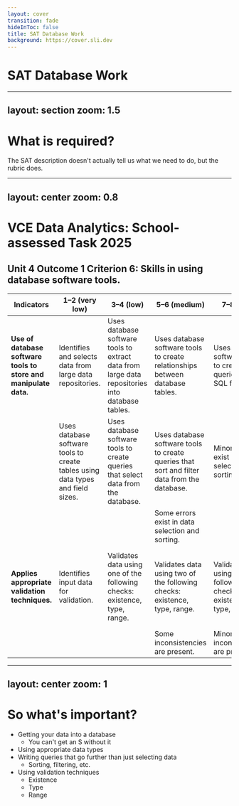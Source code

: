 ```yaml
---
layout: cover
transition: fade
hideInToc: false
title: SAT Database Work
background: https://cover.sli.dev
---
```


# SAT Database Work

---
layout: section
zoom: 1.5
---

# What is required?

The SAT description doesn't actually tell us what we need to do, but the rubric does. 

---
layout: center
zoom: 0.8
---

# VCE Data Analytics: School-assessed Task 2025

## Unit 4 Outcome 1 Criterion 6: Skills in using database software tools.

| Indicators | 1–2 (very low) | 3–4 (low) | 5–6 (medium) | 7–8 (high) | 9–10 (very high) |
|------------|----------------|-----------|--------------|------------|------------------|
| **Use of database software tools to store and manipulate data.** | Identifies and selects data from large data repositories. | Uses database software tools to extract data from large data repositories into database tables. | Uses database software tools to create relationships between database tables. | Uses database software tools to create queries using SQL functions. | Uses database software tools to create queries using SQL functions that include Boolean operators. |
| | Uses database software tools to create tables using data types and field sizes. | Uses database software tools to create queries that select data from the database. | Uses database software tools to create queries that sort and filter data from the database. | Minor errors exist in data selection and sorting. | All queries execute successfully. |
| | | | Some errors exist in data selection and sorting. | | |
| **Applies appropriate validation techniques.** | Identifies input data for validation. | Validates data using one of the following checks: existence, type, range. | Validates data using two of the following checks: existence, type, range. | Validates data using all the following checks: existence, type, range. | Validates all relevant input data and checks the reasonableness and completeness of all input data. |
| | | | Some inconsistencies are present. | Minor inconsistencies are present. | No inconsistencies are present. |

<style>
td {
    uno-css: "bg-gray-100 dark:bg-gray-800";
}
    </style>

---
layout: center
zoom: 1
---

# So what's important?

- Getting your data into a database
    - You can't get an S without it
- Using appropriate data types
- Writing queries that go further than just selecting data
    - Sorting, filtering, etc.
- <span v-mark.highlight.yellow>Using validation techniques</span>
    - Existence
    - Type
    - Range
